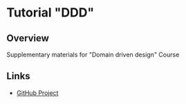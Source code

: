 # Tutorial "DDD" 


## Overview

Supplementary materials for "Domain driven design" Course

## Links  

* [GitHub Project](https://github.com/myunusov/tutor-ddd)
